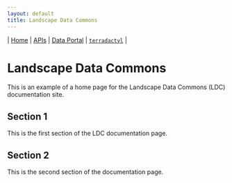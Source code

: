 ```yaml
---
layout: default
title: Landscape Data Commons
---
```

| [Home](./) | [APIs](./apis.html) | [Data Portal](./data-portal.html) | [`terradactyl`](./terradactyl.html) |

# Landscape Data Commons

This is an example of a home page for the Landscape Data Commons (LDC) documentation site.

## Section 1

This is the first section of the LDC documentation page.

## Section 2

This is the second section of the documentation page.
